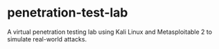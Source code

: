 # penetration-test-lab
A virtual penetration testing lab using Kali Linux and Metasploitable 2 to simulate real-world attacks.
